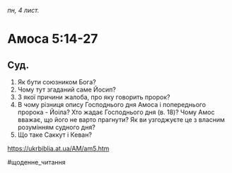 
_пн, 4 лист._

# Амоса 5:14-27

## Суд.
1. Як бути союзником Бога?
2. Чому тут згаданий саме Йосип?
3. З якої причини жалоба, про яку говорить пророк?
4. В чому різниця опису Господнього дня Амоса і попереднього пророка - Йоіла? Хто жадає Господнього дня (в. 18)? Чому Амос вважає, що його не варто прагнути? Як ви узгоджуєте це з власним розумінням судного дня?
5. Що таке Саккут і Кеван?

https://ukrbiblia.at.ua/AM/am5.htm 

#щоденне_читання
